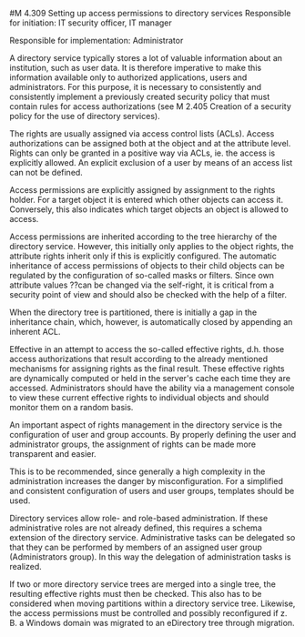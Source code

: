 #M 4.309 Setting up access permissions to directory services
Responsible for initiation: IT security officer, IT manager

Responsible for implementation: Administrator

A directory service typically stores a lot of valuable information about an institution, such as user data. It is therefore imperative to make this information available only to authorized applications, users and administrators. For this purpose, it is necessary to consistently and consistently implement a previously created security policy that must contain rules for access authorizations (see M 2.405 Creation of a security policy for the use of directory services).

The rights are usually assigned via access control lists (ACLs). Access authorizations can be assigned both at the object and at the attribute level. Rights can only be granted in a positive way via ACLs, ie. the access is explicitly allowed. An explicit exclusion of a user by means of an access list can not be defined.

Access permissions are explicitly assigned by assignment to the rights holder. For a target object it is entered which other objects can access it. Conversely, this also indicates which target objects an object is allowed to access.

Access permissions are inherited according to the tree hierarchy of the directory service. However, this initially only applies to the object rights, the attribute rights inherit only if this is explicitly configured. The automatic inheritance of access permissions of objects to their child objects can be regulated by the configuration of so-called masks or filters. Since own attribute values ??can be changed via the self-right, it is critical from a security point of view and should also be checked with the help of a filter.

When the directory tree is partitioned, there is initially a gap in the inheritance chain, which, however, is automatically closed by appending an inherent ACL.

Effective in an attempt to access the so-called effective rights, d.h. those access authorizations that result according to the already mentioned mechanisms for assigning rights as the final result. These effective rights are dynamically computed or held in the server's cache each time they are accessed. Administrators should have the ability via a management console to view these current effective rights to individual objects and should monitor them on a random basis.

An important aspect of rights management in the directory service is the configuration of user and group accounts. By properly defining the user and administrator groups, the assignment of rights can be made more transparent and easier.

This is to be recommended, since generally a high complexity in the administration increases the danger by misconfiguration. For a simplified and consistent configuration of users and user groups, templates should be used.

Directory services allow role- and role-based administration. If these administrative roles are not already defined, this requires a schema extension of the directory service. Administrative tasks can be delegated so that they can be performed by members of an assigned user group (Administrators group). In this way the delegation of administration tasks is realized.

If two or more directory service trees are merged into a single tree, the resulting effective rights must then be checked. This also has to be considered when moving partitions within a directory service tree. Likewise, the access permissions must be controlled and possibly reconfigured if z. B. a Windows domain was migrated to an eDirectory tree through migration.



